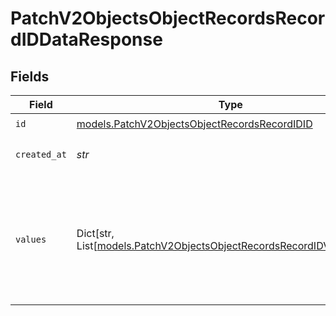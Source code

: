 # PatchV2ObjectsObjectRecordsRecordIDDataResponse


## Fields

| Field                                                                                                                               | Type                                                                                                                                | Required                                                                                                                            | Description                                                                                                                         | Example                                                                                                                             |
| ----------------------------------------------------------------------------------------------------------------------------------- | ----------------------------------------------------------------------------------------------------------------------------------- | ----------------------------------------------------------------------------------------------------------------------------------- | ----------------------------------------------------------------------------------------------------------------------------------- | ----------------------------------------------------------------------------------------------------------------------------------- |
| `id`                                                                                                                                | [models.PatchV2ObjectsObjectRecordsRecordIDID](../models/patchv2objectsobjectrecordsrecordidid.md)                                  | :heavy_check_mark:                                                                                                                  | N/A                                                                                                                                 |                                                                                                                                     |
| `created_at`                                                                                                                        | *str*                                                                                                                               | :heavy_check_mark:                                                                                                                  | When this record was created.                                                                                                       | 2022-11-21T13:22:49.061281000Z                                                                                                      |
| `values`                                                                                                                            | Dict[str, List[[models.PatchV2ObjectsObjectRecordsRecordIDValueUnion](../models/patchv2objectsobjectrecordsrecordidvalueunion.md)]] | :heavy_check_mark:                                                                                                                  | A record type with an attribute `api_slug` as the key, and an array of value objects as the values.                                 |                                                                                                                                     |